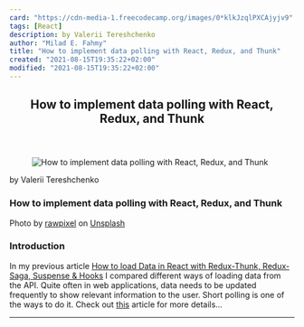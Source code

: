 ```yaml
---
card: "https://cdn-media-1.freecodecamp.org/images/0*klkJzqlPXCAjyjv9"
tags: [React]
description: by Valerii Tereshchenko
author: "Milad E. Fahmy"
title: "How to implement data polling with React, Redux, and Thunk"
created: "2021-08-15T19:35:22+02:00"
modified: "2021-08-15T19:35:22+02:00"
---
```

<div class="site-wrapper">
<main id="site-main" class="site-main outer">
<div class="inner">
<article class="post-full post tag-react tag-redux tag-javascript tag-polling tag-tech ">
<header class="post-full-header">
<h1 class="post-full-title">How to implement data polling with React, Redux, and Thunk</h1>
</header>
<figure class="post-full-image">
<picture>
<source media="(max-width: 700px)" sizes="1px" srcset="data:image/gif;base64,R0lGODlhAQABAIAAAAAAAP///yH5BAEAAAAALAAAAAABAAEAAAIBRAA7 1w">
<source media="(min-width: 701px)" sizes="(max-width: 800px) 400px,
(max-width: 1170px) 700px,
1400px" srcset="https://cdn-media-1.freecodecamp.org/images/0*klkJzqlPXCAjyjv9 300w,
https://cdn-media-1.freecodecamp.org/images/0*klkJzqlPXCAjyjv9 600w,
https://cdn-media-1.freecodecamp.org/images/0*klkJzqlPXCAjyjv9 1000w,
https://cdn-media-1.freecodecamp.org/images/0*klkJzqlPXCAjyjv9 2000w">
<img onerror="this.style.display='none'" src="https://cdn-media-1.freecodecamp.org/images/0*klkJzqlPXCAjyjv9" alt="How to implement data polling with React, Redux, and Thunk">
</picture>
</figure>
<section class="post-full-content">
<div class="post-content medium-migrated-article">
<p>by Valerii Tereshchenko</p>
<h1 id="how-to-implement-data-polling-with-react-redux-and-thunk">How to implement data polling with React, Redux, and Thunk</h1>
<figcaption>Photo by <a href="https://unsplash.com/@rawpixel?utm_source=medium&amp;utm_medium=referral" rel="noopener" target="_blank" title="">rawpixel</a> on <a href="https://unsplash.com?utm_source=medium&amp;utm_medium=referral" rel="noopener" target="_blank" title="">Unsplash</a></figcaption>
</figure>
<h3 id="introduction">Introduction</h3>
<p>In my previous article <a href="https://medium.freecodecamp.org/loading-data-in-react-redux-thunk-redux-saga-suspense-hooks-666b21da1569" rel="noopener">How to load Data in React with Redux-Thunk, Redux-Saga, Suspense &amp; Hooks</a> I compared different ways of loading data from the API. Quite often in web applications, data needs to be updated frequently to show relevant information to the user. Short polling is one of the ways to do it. Check out <a href="https://codeburst.io/polling-vs-sse-vs-websocket-how-to-choose-the-right-one-1859e4e13bd9" rel="noopener">this</a> article for more details…</p>
</div>
<hr>
</section>
</article>
</div>
</main>
</div>
<!-- Google Tag Manager (noscript) -->
<!-- End Google Tag Manager (noscript) -->
